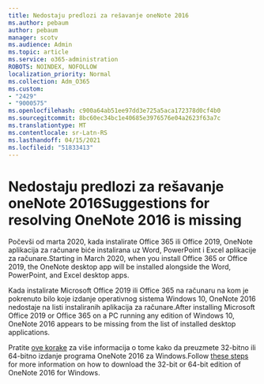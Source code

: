 ```yaml
---
title: Nedostaju predlozi za rešavanje oneNote 2016
ms.author: pebaum
author: pebaum
manager: scotv
ms.audience: Admin
ms.topic: article
ms.service: o365-administration
ROBOTS: NOINDEX, NOFOLLOW
localization_priority: Normal
ms.collection: Adm_O365
ms.custom:
- "2429"
- "9000575"
ms.openlocfilehash: c900a64ab51ee97dd3e725a5aca172378d0cf4b0
ms.sourcegitcommit: 8bc60ec34bc1e40685e3976576e04a2623f63a7c
ms.translationtype: MT
ms.contentlocale: sr-Latn-RS
ms.lasthandoff: 04/15/2021
ms.locfileid: "51833413"
---
```

# <a name="suggestions-for-resolving-onenote-2016-is-missing"></a><span data-ttu-id="4a8cc-102">Nedostaju predlozi za rešavanje oneNote 2016</span><span class="sxs-lookup"><span data-stu-id="4a8cc-102">Suggestions for resolving OneNote 2016 is missing</span></span>

<span data-ttu-id="4a8cc-103">Počevši od marta 2020, kada instalirate Office 365 ili Office 2019, OneNote aplikacija za računare biće instalirana uz Word, PowerPoint i Excel aplikacije za računare.</span><span class="sxs-lookup"><span data-stu-id="4a8cc-103">Starting in March 2020, when you install Office 365 or Office 2019, the OneNote desktop app will be installed alongside the Word, PowerPoint, and Excel desktop apps.</span></span>

<span data-ttu-id="4a8cc-104">Kada instalirate Microsoft Office 2019 ili Office 365 na računaru na kom je pokrenuto bilo koje izdanje operativnog sistema Windows 10, OneNote 2016 nedostaje na listi instaliranih aplikacija za računare.</span><span class="sxs-lookup"><span data-stu-id="4a8cc-104">After installing Microsoft Office 2019 or Office 365 on a PC running any edition of Windows 10, OneNote 2016 appears to be missing from the list of installed desktop applications.</span></span>

<span data-ttu-id="4a8cc-105">Pratite [ove korake](https://support.office.com/article/OneNote-2016-is-missing-after-installing-Office-2019-or-Office-365-1844ba87-7248-4bd8-a735-66a52f98e6e5) za više informacija o tome kako da preuzmete 32-bitno ili 64-bitno izdanje programa OneNote 2016 za Windows.</span><span class="sxs-lookup"><span data-stu-id="4a8cc-105">Follow [these steps](https://support.office.com/article/OneNote-2016-is-missing-after-installing-Office-2019-or-Office-365-1844ba87-7248-4bd8-a735-66a52f98e6e5) for more information on how to download the 32-bit or 64-bit edition of OneNote 2016 for Windows.</span></span>
